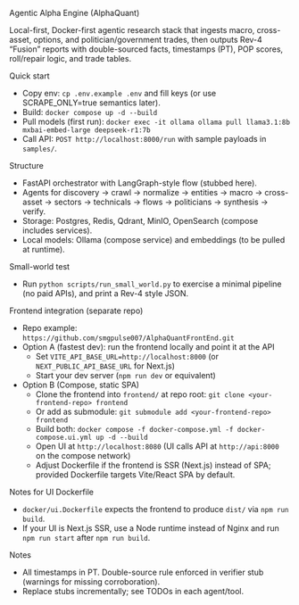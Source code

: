 Agentic Alpha Engine (AlphaQuant)

Local-first, Docker-first agentic research stack that ingests macro, cross-asset, options, and politician/government trades, then outputs Rev-4 “Fusion” reports with double-sourced facts, timestamps (PT), POP scores, roll/repair logic, and trade tables.

Quick start
- Copy env: `cp .env.example .env` and fill keys (or use SCRAPE_ONLY=true semantics later).
- Build: `docker compose up -d --build`
- Pull models (first run): `docker exec -it ollama ollama pull llama3.1:8b mxbai-embed-large deepseek-r1:7b`
- Call API: `POST http://localhost:8000/run` with sample payloads in `samples/`.

Structure
- FastAPI orchestrator with LangGraph-style flow (stubbed here).
- Agents for discovery → crawl → normalize → entities → macro → cross-asset → sectors → technicals → flows → politicians → synthesis → verify.
- Storage: Postgres, Redis, Qdrant, MinIO, OpenSearch (compose includes services).
- Local models: Ollama (compose service) and embeddings (to be pulled at runtime).

Small-world test
- Run `python scripts/run_small_world.py` to exercise a minimal pipeline (no paid APIs), and print a Rev-4 style JSON.

Frontend integration (separate repo)
- Repo example: `https://github.com/smgpulse007/AlphaQuantFrontEnd.git`
- Option A (fastest dev): run the frontend locally and point it at the API
  - Set `VITE_API_BASE_URL=http://localhost:8000` (or `NEXT_PUBLIC_API_BASE_URL` for Next.js)
  - Start your dev server (`npm run dev` or equivalent)
- Option B (Compose, static SPA)
  - Clone the frontend into `frontend/` at repo root: `git clone <your-frontend-repo> frontend`
  - Or add as submodule: `git submodule add <your-frontend-repo> frontend`
  - Build both: `docker compose -f docker-compose.yml -f docker-compose.ui.yml up -d --build`
  - Open UI at `http://localhost:8080` (UI calls API at `http://api:8000` on the compose network)
  - Adjust Dockerfile if the frontend is SSR (Next.js) instead of SPA; provided Dockerfile targets Vite/React SPA by default.

Notes for UI Dockerfile
- `docker/ui.Dockerfile` expects the frontend to produce `dist/` via `npm run build`.
- If your UI is Next.js SSR, use a Node runtime instead of Nginx and run `npm run start` after `npm run build`.

Notes
- All timestamps in PT. Double-source rule enforced in verifier stub (warnings for missing corroboration).
- Replace stubs incrementally; see TODOs in each agent/tool.
